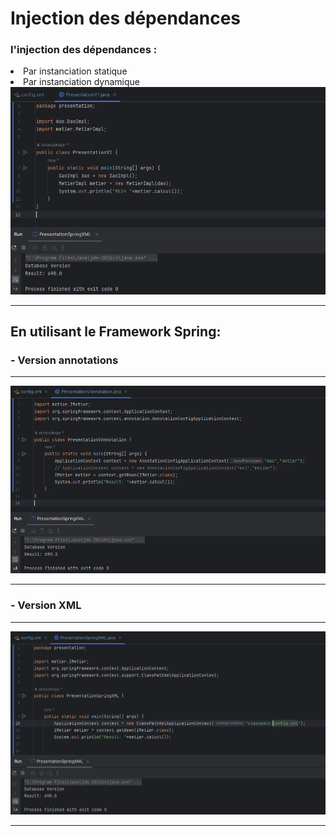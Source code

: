 <h1>Injection des dépendances</h1>
<h3>l'injection des dépendances :</h3>
<li>Par instanciation statique</li>
<li>Par instanciation dynamique</li>


<img src="Captures/PresentationV1.PNG">
<hr/>


<h2>En utilisant le Framework Spring: </h2>

<h3>- Version annotations</h3>
<hr/>
<img src="Captures/PresentationVAnnotation.PNG">
<hr/>


<h3>- Version XML</h3>
<hr/>
<img src="Captures/PresentationSpringXML.PNG">
<hr/>